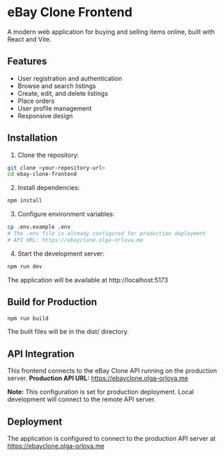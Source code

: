 # eBay Clone Frontend
A modern web application for buying and selling items online, built with React and Vite.
## Features

- User registration and authentication
- Browse and search listings
- Create, edit, and delete listings
- Place orders
- User profile management
- Responsive design

## Installation

1. Clone the repository:
```bash
git clone <your-repository-url>
cd ebay-clone-frontend
```

2. Install dependencies:
```bash
npm install
```

3. Configure environment variables:
```bash
cp .env.example .env
# The .env file is already configured for production deployment
# API URL: https://ebayclone.olga-orlova.me
```

4. Start the development server:
```bash
npm run dev
```
The application will be available at http://localhost:5173

## Build for Production
```bash
npm run build
```
The built files will be in the dist/ directory.

## API Integration
This frontend connects to the eBay Clone API running on the production server.
**Production API URL:** https://ebayclone.olga-orlova.me

**Note:** This configuration is set for production deployment. Local development will connect to the remote API server.

## Deployment
The application is configured to connect to the production API server at https://ebayclone.olga-orlova.me
